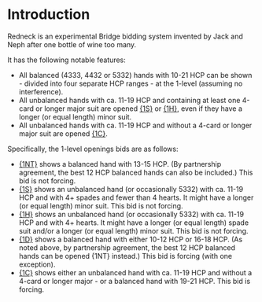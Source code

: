 # <a name="Introduction"> Introduction

Redneck is an experimental Bridge bidding system invented by Jack and Neph after one bottle of wine too many.

It has the following notable features:

- All balanced (4333, 4432 or 5332) hands with 10-21 HCP can be shown - divided into four separate HCP ranges - at the 1-level (assuming no interference).
- All unbalanced hands with ca. 11-19 HCP and containing at least one 4-card or longer major suit are opened [{1S}](#-1s-opening) or [{1H}](#-1h-opening), even if they have a longer (or equal length) minor suit.
- All unbalanced hands with ca. 11-19 HCP and without a 4-card or longer major suit are opened [{1C}](#-1c-opening).

Specifically, the 1-level openings bids are as follows:

- [{1NT}](#-1nt-opening) shows a balanced hand with 13-15 HCP. (By partnership agreement, the best 12 HCP balanced hands can also be included.) This bid is not forcing.
- [{1S}](#-1s-opening) shows an unbalanced hand (or occasionally 5332) with ca. 11-19 HCP and with 4+ spades and fewer than 4 hearts. It might have a longer (or equal length) minor suit. This bid is not forcing.
- [{1H}](#-1h-opening) shows an unbalanced hand (or occasionally 5332) with ca. 11-19 HCP and with 4+ hearts. It might have a longer (or equal length) spade suit and/or a longer (or equal length) minor suit. This bid is not forcing.
- [{1D}](#-1d-opening) shows a balanced hand with either 10-12 HCP or 16-18 HCP. (As noted above, by partnership agreement, the best 12 HCP balanced hands can be opened {1NT} instead.) This bid is forcing (with one exception).
- [{1C}](#-1c-opening) shows either an unbalanced hand with ca. 11-19 HCP and without a 4-card or longer major - or a balanced hand with 19-21 HCP. This bid is forcing.
